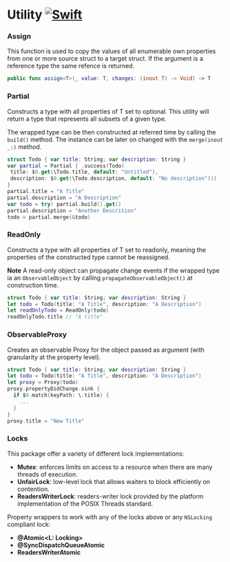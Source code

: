 # Utility [![Swift](https://img.shields.io/badge/swift-5.1-orange.svg?style=flat)](#)

### Assign

This function is used to copy the values of all enumerable own properties from one or more
source struct to a target struct.
If the argument is a reference type the same refence is returned.

```swift
public func assign<T>(_ value: T, changes: (inout T) -> Void) -> T
```

### Partial

Constructs a type with all properties of T set to optional. This utility will return a type 
that represents all subsets of a given type.

The wrapped type can be then constructed at referred time by calling the `build()` method.
The instance can be later on changed with the `merge(inout _:)` method.

 ```swift
 struct Todo { var title: String; var description: String } 
 var partial = Partial { .success(Todo(
  title: $0.get(\Todo.title, default: "Untitled"),   
  description: $0.get(\Todo.description, default: "No description"))) 
} 
partial.title = "A Title" 
partial.description = "A Description" 
var todo = try! partial.build().get() 
partial.description = "Another Descrition" 
todo = partial.merge(&todo) 
```

### ReadOnly

Constructs a type with all properties of T set to readonly, meaning the properties of
the constructed type cannot be reassigned.

**Note**  A read-only object can propagate change events if the wrapped type ia an
`ObservableObject` by calling `propagateObservableObject()` at construction time.

 ```swift
 struct Todo { var title: String; var description: String }
 let todo = Todo(title: "A Title", description: "A Description")
 let readOnlyTodo = ReadOnly(todo)
 readOnlyTodo.title // "A title"
 ``` 

 ### ObservableProxy
 
 Creates an observable Proxy for the object passed as argument (with granularity at the 
 property level).
 

```swift
struct Todo { var title: String; var description: String }
let todo = Todo(title: "A Title", description: "A Description")
let proxy = Proxy(todo)
proxy.propertyDidChange.sink {
  if $0.match(keyPath: \.title) {
    ...
  }
}
proxy.title = "New Title"
```

### Locks

This package offer a variety of different lock implementations:
* **Mutex**: enforces limits on access to a resource when there are many threads 
of execution.
* **UnfairLock**: low-level lock that allows waiters to block efficiently on contention.
* **ReadersWriterLock**: readers-writer lock provided by the platform implementation 
of the POSIX Threads standard.

Property wrappers to work with any of the locks above or any `NSLocking` compliant lock:
* **@Atomic<L: Locking>**
* **@SyncDispatchQueueAtomic**
* **ReadersWriterAtomic**

